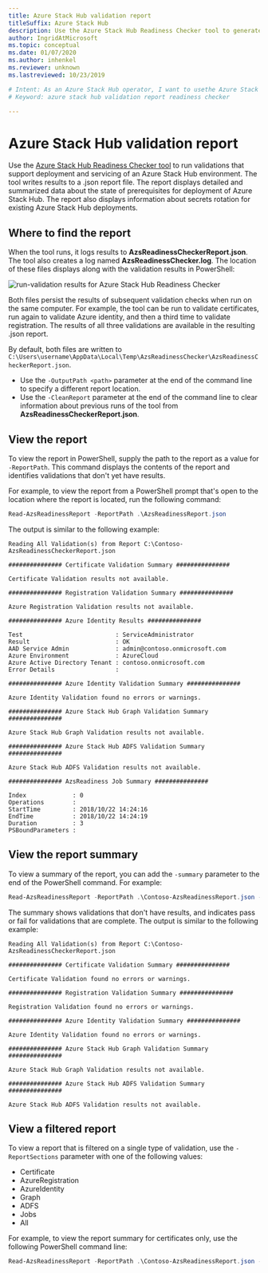 ```yaml
---
title: Azure Stack Hub validation report
titleSuffix: Azure Stack Hub
description: Use the Azure Stack Hub Readiness Checker tool to generate a validation report.
author: IngridAtMicrosoft
ms.topic: conceptual
ms.date: 01/07/2020
ms.author: inhenkel
ms.reviewer: unknown
ms.lastreviewed: 10/23/2019

# Intent: As an Azure Stack Hub operator, I want to usethe Azure Stack Hub Readiness Checker tool to generate a validation report.
# Keyword: azure stack hub validation report readiness checker

---
```



# Azure Stack Hub validation report

Use the [Azure Stack Hub Readiness Checker tool](https://www.powershellgallery.com/packages/Microsoft.AzureStack.ReadinessChecker/1.2002.1111.69) to run validations that support deployment and servicing of an Azure Stack Hub environment. The tool writes results to a .json report file. The report displays detailed and summarized data about the state of prerequisites for deployment of Azure Stack Hub. The report also displays information about secrets rotation for existing Azure Stack Hub deployments.  

## Where to find the report

When the tool runs, it logs results to **AzsReadinessCheckerReport.json**. The tool also creates a log named **AzsReadinessChecker.log**. The location of these files displays along with the validation results in PowerShell:

![run-validation results for Azure Stack Hub Readiness Checker](./media/azure-stack-validation-report/validation.png)

Both files persist the results of subsequent validation checks when run on the same computer. For example, the tool can be run to validate certificates, run again to validate Azure identity, and then a third time to validate registration. The results of all three validations are available in the resulting .json report.  

By default, both files are written to `C:\Users\username\AppData\Local\Temp\AzsReadinessChecker\AzsReadinessCheckerReport.json`.  

- Use the `-OutputPath <path>` parameter at the end of the command line to specify a different report location.
- Use the `-CleanReport` parameter at the end of the command line to clear information about previous runs of the tool from **AzsReadinessCheckerReport.json**.

## View the report

To view the report in PowerShell, supply the path to the report as a value for `-ReportPath`. This command displays the contents of the report and identifies validations that don't yet have results.

For example, to view the report from a PowerShell prompt that's open to the location where the report is located, run the following command:

```powershell
Read-AzsReadinessReport -ReportPath .\AzsReadinessReport.json
```

The output is similar to the following example:

```shell
Reading All Validation(s) from Report C:\Contoso-AzsReadinessCheckerReport.json

############### Certificate Validation Summary ###############

Certificate Validation results not available.

############### Registration Validation Summary ###############

Azure Registration Validation results not available.

############### Azure Identity Results ###############

Test                          : ServiceAdministrator
Result                        : OK
AAD Service Admin             : admin@contoso.onmicrosoft.com
Azure Environment             : AzureCloud
Azure Active Directory Tenant : contoso.onmicrosoft.com
Error Details                 : 

############### Azure Identity Validation Summary ###############

Azure Identity Validation found no errors or warnings.

############### Azure Stack Hub Graph Validation Summary ###############

Azure Stack Hub Graph Validation results not available.

############### Azure Stack Hub ADFS Validation Summary ###############

Azure Stack Hub ADFS Validation results not available.

############### AzsReadiness Job Summary ###############

Index             : 0
Operations        : 
StartTime         : 2018/10/22 14:24:16
EndTime           : 2018/10/22 14:24:19
Duration          : 3
PSBoundParameters :
```

## View the report summary

To view a summary of the report, you can add the `-summary` parameter to the end of the PowerShell command. For example:

```powershell
Read-AzsReadinessReport -ReportPath .\Contoso-AzsReadinessReport.json -summary
```

The summary shows validations that don't have results, and indicates pass or fail for validations that are complete. The output is similar to the following example:

```shell
Reading All Validation(s) from Report C:\Contoso-AzsReadinessCheckerReport.json

############### Certificate Validation Summary ###############

Certificate Validation found no errors or warnings.

############### Registration Validation Summary ###############

Registration Validation found no errors or warnings.

############### Azure Identity Validation Summary ###############

Azure Identity Validation found no errors or warnings.

############### Azure Stack Hub Graph Validation Summary ###############

Azure Stack Hub Graph Validation results not available.

############### Azure Stack Hub ADFS Validation Summary ###############

Azure Stack Hub ADFS Validation results not available.
```

## View a filtered report

To view a report that is filtered on a single type of validation, use the `-ReportSections` parameter with one of the following values:

- Certificate
- AzureRegistration
- AzureIdentity
- Graph
- ADFS
- Jobs
- All  

For example, to view the report summary for certificates only, use the following PowerShell command line:

```powershell
Read-AzsReadinessReport -ReportPath .\Contoso-AzsReadinessReport.json -ReportSections Certificate - Summary
```
